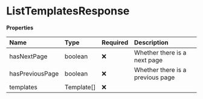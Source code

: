 # ListTemplatesResponse

**Properties**

| Name            | Type       | Required | Description                      |
| :-------------- | :--------- | :------- | :------------------------------- |
| hasNextPage     | boolean    | ❌       | Whether there is a next page     |
| hasPreviousPage | boolean    | ❌       | Whether there is a previous page |
| templates       | Template[] | ❌       |                                  |
